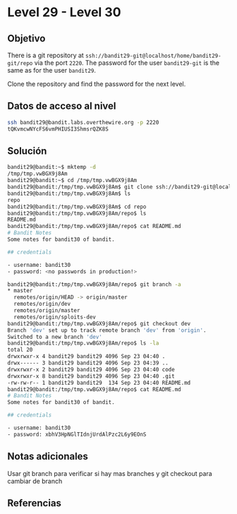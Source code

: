 # Level 29 - Level 30
## Objetivo
There is a git repository at `ssh://bandit29-git@localhost/home/bandit29-git/repo` via the port `2220`. The password for the user `bandit29-git` is the same as for the user `bandit29`.

Clone the repository and find the password for the next level.
## Datos de acceso al nivel
```bash
ssh bandit29@bandit.labs.overthewire.org -p 2220
tQKvmcwNYcFS6vmPHIUSI3ShmsrQZK8S
```
## Solución
```bash
bandit29@bandit:~$ mktemp -d
/tmp/tmp.vwBGX9j8Am
bandit29@bandit:~$ cd /tmp/tmp.vwBGX9j8Am
bandit29@bandit:/tmp/tmp.vwBGX9j8Am$ git clone ssh://bandit29-git@localhost:2220/home/bandit29-git/repo
bandit29@bandit:/tmp/tmp.vwBGX9j8Am$ ls
repo
bandit29@bandit:/tmp/tmp.vwBGX9j8Am$ cd repo
bandit29@bandit:/tmp/tmp.vwBGX9j8Am/repo$ ls
README.md
bandit29@bandit:/tmp/tmp.vwBGX9j8Am/repo$ cat README.md
# Bandit Notes
Some notes for bandit30 of bandit.

## credentials

- username: bandit30
- password: <no passwords in production!>

bandit29@bandit:/tmp/tmp.vwBGX9j8Am/repo$ git branch -a
* master
  remotes/origin/HEAD -> origin/master
  remotes/origin/dev
  remotes/origin/master
  remotes/origin/sploits-dev
bandit29@bandit:/tmp/tmp.vwBGX9j8Am/repo$ git checkout dev
Branch 'dev' set up to track remote branch 'dev' from 'origin'.
Switched to a new branch 'dev'
bandit29@bandit:/tmp/tmp.vwBGX9j8Am/repo$ ls -la
total 20
drwxrwxr-x 4 bandit29 bandit29 4096 Sep 23 04:40 .
drwx------ 3 bandit29 bandit29 4096 Sep 23 04:39 ..
drwxrwxr-x 2 bandit29 bandit29 4096 Sep 23 04:40 code
drwxrwxr-x 8 bandit29 bandit29 4096 Sep 23 04:40 .git
-rw-rw-r-- 1 bandit29 bandit29  134 Sep 23 04:40 README.md
bandit29@bandit:/tmp/tmp.vwBGX9j8Am/repo$ cat README.md
# Bandit Notes
Some notes for bandit30 of bandit.

## credentials

- username: bandit30
- password: xbhV3HpNGlTIdnjUrdAlPzc2L6y9EOnS
```
## Notas adicionales
Usar git branch para verificar si hay mas branches y git checkout para cambiar de branch
## Referencias